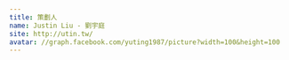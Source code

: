 ```yaml
---
title: 策劃人
name: Justin Liu - 劉宇庭
site: http://utin.tw/
avatar: //graph.facebook.com/yuting1987/picture?width=100&height=100
---
```


<!-- 這邊應該放介紹 -->
